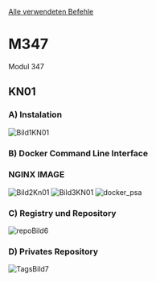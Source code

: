 [Alle verwendeten Befehle]()


# M347
Modul 347 

## KN01
### A) Instalation
![Bild1KN01](https://github.com/Ilija44/m347/assets/113606362/e14e94c2-659b-41f9-a169-1f100b4bef41)


### B) Docker Command Line Interface

### NGINX IMAGE

![Bild2Kn01](https://github.com/Ilija44/m347/assets/113606362/25f5a460-a05f-431e-ba7a-b4624c05582e)
![Bild3KN01](https://github.com/Ilija44/m347/assets/113606362/d88dedaa-8fc3-4445-9cc0-6df44f7b0917)
![docker_psa](https://github.com/Ilija44/m347/assets/113606362/ac6027d5-a60d-4eb4-b700-49b3ef68da55)

### C) Registry und Repository

![repoBild6](https://github.com/Ilija44/m347/assets/113606362/8510091b-e255-45c9-8dc1-5d701666288a)


### D) Privates Repository
![TagsBild7](https://github.com/Ilija44/m347/assets/113606362/ee0c4ebb-a884-43be-91cb-0995aa695d89)

